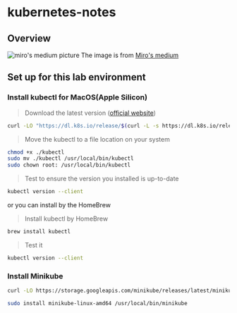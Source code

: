 # kubernetes-notes
## Overview
![miro's medium picture](https://miro.medium.com/v2/resize:fit:2000/format:webp/1*kSRH4T8S1YmAuHbpgQ3Ylw.png)
The image is from [Miro's medium](https://medium.com/devops-mojo/kubernetes-architecture-overview-introduction-to-k8s-architecture-and-understanding-k8s-cluster-components-90e11eb34ccd)
## Set up for this lab environment
### Install kubectl for MacOS(Apple Silicon)
> Download the latest version ([official website](https://kubernetes.io/docs/tasks/tools/install-kubectl-macos/))
```bash
curl -LO "https://dl.k8s.io/release/$(curl -L -s https://dl.k8s.io/release/stable.txt)/bin/darwin/arm64/kubectl"
```
> Move the kubectl to a file location on your system
```bash
chmod +x ./kubectl
sudo mv ./kubectl /usr/local/bin/kubectl
sudo chown root: /usr/local/bin/kubectl
```

> Test to ensure the version you installed is up-to-date
```bash
kubectl version --client
```

or you can install by the HomeBrew
> Install kubectl by HomeBrew
```bash
brew install kubectl
```

> Test it
```bash
kubectl version --client
```

### Install Minikube
```bash
curl -LO https://storage.googleapis.com/minikube/releases/latest/minikube-linux-amd64

sudo install minikube-linux-amd64 /usr/local/bin/minikube
```

